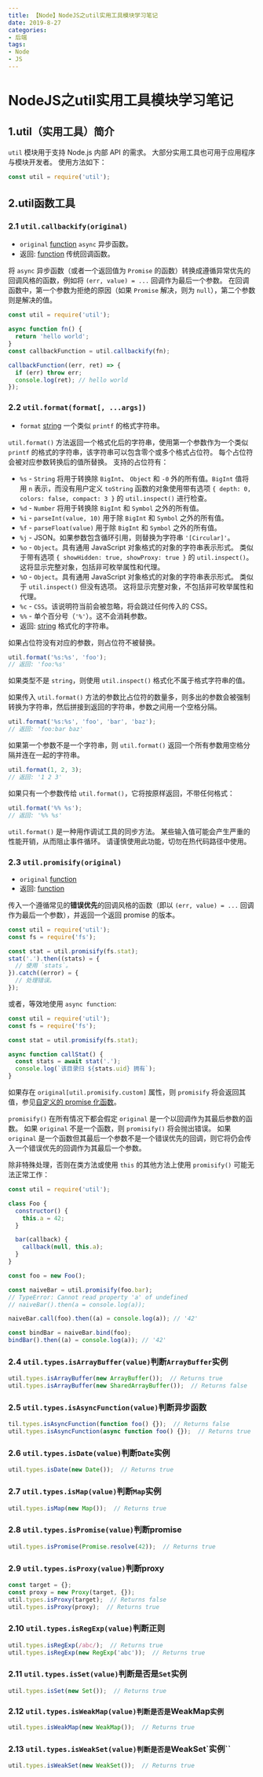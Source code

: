 ```yaml
---
title: 【Node】NodeJS之util实用工具模块学习笔记
date: 2019-8-27
categories: 
- 后端
tags: 
- Node
- JS
---
```


# NodeJS之util实用工具模块学习笔记

## 1.util（实用工具）简介

`util` 模块用于支持 Node.js 内部 API 的需求。 大部分实用工具也可用于应用程序与模块开发者。 使用方法如下：

```js
const util = require('util');
```

## 2.util函数工具

### 2.1 `util.callbackify(original)`

- `original` [function](http://nodejs.cn/s/ceTQa6) `async` 异步函数。
- 返回: [function](http://nodejs.cn/s/ceTQa6) 传统回调函数。

将 `async` 异步函数（或者一个返回值为 `Promise` 的函数）转换成遵循异常优先的回调风格的函数，例如将 `(err, value) = ...` 回调作为最后一个参数。 在回调函数中，第一个参数为拒绝的原因（如果 `Promise` 解决，则为 `null`），第二个参数则是解决的值。

```js
const util = require('util');

async function fn() {
  return 'hello world';
}
const callbackFunction = util.callbackify(fn);

callbackFunction((err, ret) => {
  if (err) throw err;
  console.log(ret); // hello world
});
```

### 2.2 `util.format(format[, ...args])`

- `format` [string](http://nodejs.cn/s/9Tw2bK) 一个类似 `printf` 的格式字符串。

`util.format()` 方法返回一个格式化后的字符串，使用第一个参数作为一个类似 `printf` 的格式的字符串，该字符串可以包含零个或多个格式占位符。 每个占位符会被对应参数转换后的值所替换。 支持的占位符有：

- `%s` - `String` 将用于转换除 `BigInt`、 `Object` 和 `-0` 外的所有值。`BigInt` 值将用 `n` 表示，而没有用户定义 `toString` 函数的对象使用带有选项 `{ depth: 0, colors: false, compact: 3 }` 的 `util.inspect()` 进行检查。
- `%d` - `Number` 将用于转换除 `BigInt` 和 `Symbol` 之外的所有值。
- `%i` - `parseInt(value, 10)` 用于除 `BigInt` 和 `Symbol` 之外的所有值。
- `%f` - `parseFloat(value)` 用于除 `BigInt` 和 `Symbol` 之外的所有值。
- `%j` - JSON。如果参数包含循环引用，则替换为字符串 `'[Circular]'`。
- `%o` - `Object`。具有通用 JavaScript 对象格式的对象的字符串表示形式。 类似于带有选项 `{ showHidden: true, showProxy: true }` 的 `util.inspect()`。 这将显示完整对象，包括非可枚举属性和代理。
- `%O` - `Object`。具有通用 JavaScript 对象格式的对象的字符串表示形式。 类似于 `util.inspect()` 但没有选项。 这将显示完整对象，不包括非可枚举属性和代理。
- `%c` - `CSS`。该说明符当前会被忽略，将会跳过任何传入的 CSS。
- `%%` - 单个百分号（`'%'`）。这不会消耗参数。
- 返回: [string](http://nodejs.cn/s/9Tw2bK) 格式化的字符串。

如果占位符没有对应的参数，则占位符不被替换。

```js
util.format('%s:%s', 'foo');
// 返回: 'foo:%s'
```

如果类型不是 `string`，则使用 `util.inspect()` 格式化不属于格式字符串的值。

如果传入 `util.format()` 方法的参数比占位符的数量多，则多出的参数会被强制转换为字符串，然后拼接到返回的字符串，参数之间用一个空格分隔。

```js
util.format('%s:%s', 'foo', 'bar', 'baz');
// 返回: 'foo:bar baz'
```

如果第一个参数不是一个字符串，则 `util.format()` 返回一个所有参数用空格分隔并连在一起的字符串。

```js
util.format(1, 2, 3);
// 返回: '1 2 3'
```

如果只有一个参数传给 `util.format()`，它将按原样返回，不带任何格式：

```js
util.format('%% %s');
// 返回: '%% %s'
```

`util.format()` 是一种用作调试工具的同步方法。 某些输入值可能会产生严重的性能开销，从而阻止事件循环。 请谨慎使用此功能，切勿在热代码路径中使用。

### 2.3 `util.promisify(original)`

- `original` [function](http://nodejs.cn/s/ceTQa6)
- 返回: [function](http://nodejs.cn/s/ceTQa6)

传入一个遵循常见的**错误优先**的回调风格的函数（即以 `(err, value) = ...` 回调作为最后一个参数），并返回一个返回 promise 的版本。

```js
const util = require('util');
const fs = require('fs');

const stat = util.promisify(fs.stat);
stat('.').then((stats) = {
  // 使用 `stats`。
}).catch((error) = {
  // 处理错误。
});
```

或者，等效地使用 `async function`:

```js
const util = require('util');
const fs = require('fs');

const stat = util.promisify(fs.stat);

async function callStat() {
  const stats = await stat('.');
  console.log(`该目录归 ${stats.uid} 拥有`);
}
```

如果存在 `original[util.promisify.custom]` 属性，则 `promisify` 将会返回其值，参见[自定义的 promise 化函数](http://nodejs.cn/s/ZBKu5J)。

`promisify()` 在所有情况下都会假定 `original` 是一个以回调作为其最后参数的函数。 如果 `original` 不是一个函数，则 `promisify()` 将会抛出错误。 如果 `original` 是一个函数但其最后一个参数不是一个错误优先的回调，则它将仍会传入一个错误优先的回调作为其最后一个参数。

除非特殊处理，否则在类方法或使用 `this` 的其他方法上使用 `promisify()` 可能无法正常工作：

```js
const util = require('util');

class Foo {
  constructor() {
    this.a = 42;
  }

  bar(callback) {
    callback(null, this.a);
  }
}

const foo = new Foo();

const naiveBar = util.promisify(foo.bar);
// TypeError: Cannot read property 'a' of undefined
// naiveBar().then(a = console.log(a));

naiveBar.call(foo).then((a) = console.log(a)); // '42'

const bindBar = naiveBar.bind(foo);
bindBar().then((a) = console.log(a)); // '42'
```

### 2.4 `util.types.isArrayBuffer(value)`判断`ArrayBuffer`实例

```js
util.types.isArrayBuffer(new ArrayBuffer());  // Returns true
util.types.isArrayBuffer(new SharedArrayBuffer());  // Returns false
```

### 2.5 `util.types.isAsyncFunction(value)`判断异步函数

```js
til.types.isAsyncFunction(function foo() {});  // Returns false
util.types.isAsyncFunction(async function foo() {});  // Returns true
```

### 2.6 `util.types.isDate(value)`判断`Date`实例

```js
util.types.isDate(new Date());  // Returns true
```

### 2.7 `util.types.isMap(value)`判断`Map`实例

```js
util.types.isMap(new Map());  // Returns true
```

### 2.8 `util.types.isPromise(value)`判断promise

```js
util.types.isPromise(Promise.resolve(42));  // Returns true
```

### 2.9 `util.types.isProxy(value)`判断proxy

```js
const target = {};
const proxy = new Proxy(target, {});
util.types.isProxy(target);  // Returns false
util.types.isProxy(proxy);  // Returns true
```

### 2.10 `util.types.isRegExp(value)`判断正则

```js
util.types.isRegExp(/abc/);  // Returns true
util.types.isRegExp(new RegExp('abc'));  // Returns true
```

### 2.11 `util.types.isSet(value)`判断是否是`Set`实例

```js
util.types.isSet(new Set());  // Returns true
```

### 2.12 `util.types.isWeakMap(value)判断是否是`WeakMap`实例`

```js
util.types.isWeakMap(new WeakMap());  // Returns true
```

### 2.13 `util.types.isWeakSet(value)判断是否是`WeakSet`实例``

```js
util.types.isWeakSet(new WeakSet());  // Returns true
```
